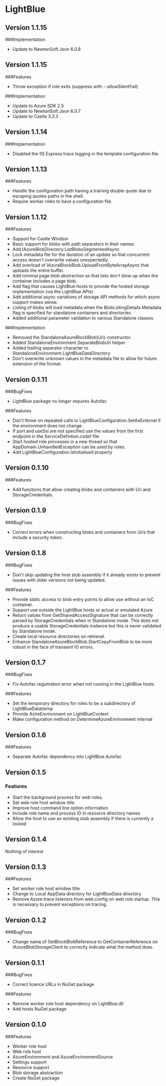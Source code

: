 LightBlue
====================

Version 1.1.15
--------------------
###Implementation
* Update to NewtonSoft.Json 6.0.8

Version 1.1.15
--------------------
###Features
* Throw exception if role exits (suppress with --allowSilentFail)

###Implementation
* Update to Azure SDK 2.5
* Update to NewtonSoft.Json 6.0.7
* Update to Castle 3.3.3

Version 1.1.14
--------------------
###Implementation
* Disabled the IIS Express trace logging in the template configuration file.

Version 1.1.13
--------------------
###Features
* Handle the configuration path having a training double quote due to escaping quotes paths in the shell.
* Require worker roles to have a configuration file.

Version 1.1.12
--------------------
###Features
* Support for Castle Windsor
* Basic support for blobs with path separators in their names.
* Add IAzureBlobDirectory.ListBlobsSegmentedAsync
* Lock metadata file for the duration of an update so that concurrent access doesn't overwrite values unexpectedly.
* Add overload of IAzureBlockBlob.UploadFromByteArrayAsync that uploads the entire buffer.
* Add minimal page blob abstraction so that lists don't blow up when the container includes a page blob.
* Add flag that causes LightBlue hosts to provide the hosted storage implementation (via the LightBlue APIs)
* Add additional async variations of storage API methods for which async support makes sense.
* Listing of blobs will load metadata when the BlobListingDetails.Metadata flag is specified for standalone containers and directories.
* Added additional parameter validation to various Standalone classes

###Implementation
* Removed the StandaloneAzureBlockBlob(Uri) constructor.
* Added StandaloneEnvironment.SeparateBlobUri helper
* Added trailing separator character to StandaloneEnvironment.LightBlueDataDirectory
* Don't overwrite unknown values in the metadata file to allow for future extension of the format.

Version 0.1.11
--------------------
###BugFixes
* LightBlue package no longer requires Autofac

###Features
* Don't throw on repeated calls to LightBlueConfiguration.SetAsExternal if the environment does not change.
* If port and useSsl are not specified use the values from the first endpoint in the ServiceDefintion.csdef file
* Start hosted role processes in a new thread so that AppDomain.UnhandledException can be used by roles.
* Add LightBlueConfiguration.IsInitialised property

Version 0.1.10
--------------------
###Features
* Add functions that allow creating blobs and containers with Uri and StorageCredentials.

Version 0.1.9
--------------------
###BugFixes
* Correct errors when constructing blobs and containers from Uris that include a security token.

Version 0.1.8
--------------------
###BugFixes
* Don't skip updating the host stub assembly if it already exists to prevent issues with older versions not being updated.

###Features
* Provide static access to blob entry points to allow use without an IoC container.
* Support use outside the LightBlue hosts or actual or emulated Azure
* Return values from GetSharedAccessSignature that can be correctly parsed by StorageCredentials when in Standalone mode. This does not produce a usable StorageCredentials instance but this is never validated by Standalone mode.
* Create local resource directories on retrieval.
* Enhance StandaloneAzureBlockBlob.StartCopyFromBlob to be more robust in the face of transient IO errors.

Version 0.1.7
--------------------
###BugFixes
* Fix Autofac registration error when not running in the LightBlue hosts
 
###Features
* Set the temporary directory for roles to be a subdirectory of LightBlueData\temp
* Provide AzireEnvironment on LightBlueContext
* Make configuration method on DetermineAzureEnvironment internal

Version 0.1.6
--------------------
###Features
* Separate Autofac dependency into LightBlue.Autofac

Version 0.1.5
--------------------
### Features
* Start the background process for web roles.
* Set web role host window title.
* Improve host command line option information
* Include role name and process ID in resource directory names
* Allow the host to use an existing stub assembly if there is currently a locked 

Version 0.1.4
--------------------
Nothing of interest

Version 0.1.3
--------------------
###Features
* Set worker role host window title
* Change to Local AppData directory for LightBlueData directory
* Remove Azure trace listeners from web.config on web role startup. This is necessary to prevent exceptions on tracing.

Version 0.1.2
--------------------
###BugFixes
* Change name of GetBlockBlobReference to GetContainerReference on IAzureBlobStorageClient to correctly indicate what the method does.

Version 0.1.1
--------------------
###BugFixes
* Correct licence URLs in NuGet package

###Features
* Remove worker role host dependency on LightBlue.dll
* Add hosts NuGet package

Version 0.1.0
--------------------
###Features
* Worker role host
* Web role host
* AzureEnvironment and AzureEnvironmentSource
* Settings support
* Resource support
* Blob storage abstraction
* Create NuGet package 